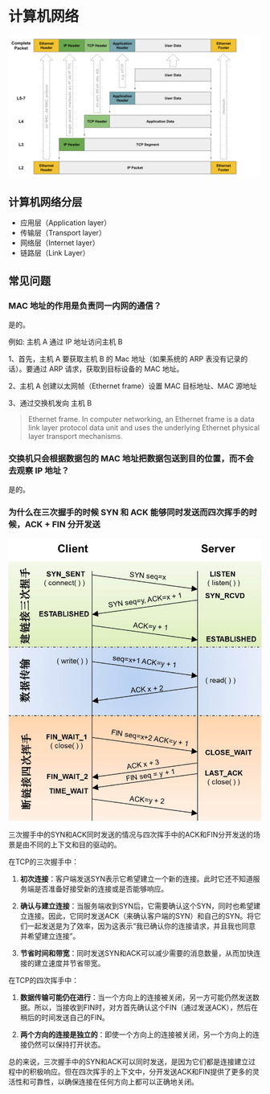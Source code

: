 # 计算机网络

![](./assets/anatomy-of-a-packet.svg)

## 计算机网络分层

- 应用层（Application layer）
- 传输层（Transport layer）
- 网络层（Internet layer）
- 链路层（Link Layer）


## 常见问题

### MAC 地址的作用是负责同一内网的通信？

是的。

例如: 主机 A 通过 IP 地址访问主机 B

1、首先，主机 A 要获取主机 B 的 Mac 地址（如果系统的 ARP 表没有记录的话）。要通过 ARP 请求，获取到目标设备的 MAC 地址。

2、主机 A 创建以太网帧（Ethernet frame）设置 MAC 目标地址、MAC 源地址

3、通过交换机发向 主机 B

> Ethernet frame. In computer networking, an Ethernet frame is a data link layer protocol data unit and uses the underlying Ethernet physical layer transport mechanisms. 

### 交换机只会根据数据包的 MAC 地址把数据包送到目的位置，而不会去观察 IP 地址？

是的。

### 为什么在三次握手的时候 SYN 和 ACK 能够同时发送而四次挥手的时候，ACK + FIN 分开发送

![](./assets/tcp_open_close.jpeg)

三次握手中的SYN和ACK同时发送的情况与四次挥手中的ACK和FIN分开发送的场景是由不同的上下文和目的驱动的。

在TCP的三次握手中：

1. **初次连接**：客户端发送SYN表示它希望建立一个新的连接。此时它还不知道服务端是否准备好接受新的连接或是否能够响应。

2. **确认与建立连接**：当服务端收到SYN后，它需要确认这个SYN，同时也希望建立连接。因此，它同时发送ACK（来确认客户端的SYN）和自己的SYN。将它们一起发送是为了效率，因为这表示“我已确认你的连接请求，并且我也同意并希望建立连接”。

3. **节省时间和带宽**：同时发送SYN和ACK可以减少需要的消息数量，从而加快连接的建立速度并节省带宽。

在TCP的四次挥手中：

1. **数据传输可能仍在进行**：当一个方向上的连接被关闭，另一方可能仍然发送数据。所以，当接收到FIN时，对方首先确认这个FIN（通过发送ACK），然后在稍后的时间发送自己的FIN。

2. **两个方向的连接是独立的**：即使一个方向上的连接被关闭，另一个方向上的连接仍然可以保持打开状态。

总的来说，三次握手中的SYN和ACK可以同时发送，是因为它们都是连接建立过程中的积极响应。但在四次挥手的上下文中，分开发送ACK和FIN提供了更多的灵活性和可靠性，以确保连接在任何方向上都可以正确地关闭。
